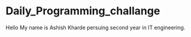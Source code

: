 # Daily_Programming_challange
Hello My name is Ashish Kharde persuing second year in IT engineering.

